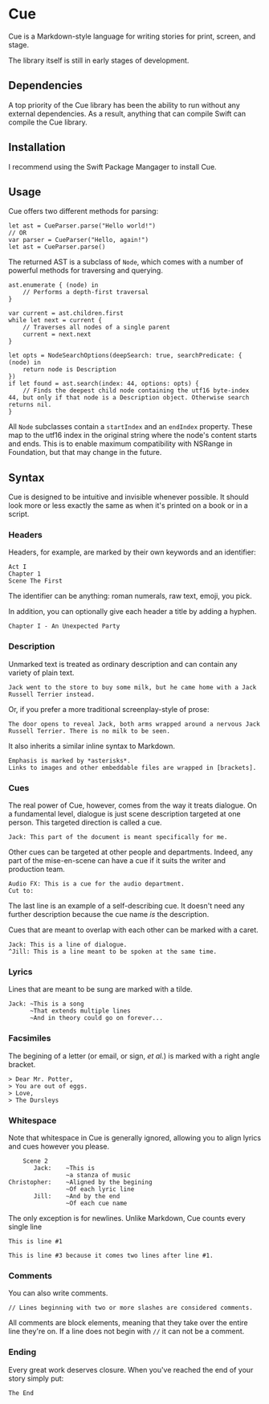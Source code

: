 # Cue
Cue is a Markdown-style language for writing stories for print, screen, and stage.

The library itself is still in early stages of development. 

## Dependencies
A top priority of the Cue library has been the ability to run without any external dependencies. As a result, anything that can compile Swift can compile the Cue library.

## Installation
I recommend using the Swift Package Mangager to install Cue. 

## Usage
Cue offers two different methods for parsing:

```
let ast = CueParser.parse("Hello world!")
// OR
var parser = CueParser("Hello, again!")
let ast = CueParser.parse()
```

The returned AST is a subclass of `Node`, which comes with a number of powerful methods for traversing and querying.

```
ast.enumerate { (node) in
	// Performs a depth-first traversal
}

var current = ast.children.first
while let next = current {
	// Traverses all nodes of a single parent
	current = next.next
}

let opts = NodeSearchOptions(deepSearch: true, searchPredicate: { (node) in
	return node is Description
})
if let found = ast.search(index: 44, options: opts) {
	// Finds the deepest child node containing the utf16 byte-index 44, but only if that node is a Description object. Otherwise search returns nil.
}
```

All `Node` subclasses contain a `startIndex` and an `endIndex` property. These map to the utf16 index in the original string where the node's content starts and ends. This is to enable maximum compatibility with NSRange in Foundation, but that may change in the future.

## Syntax
Cue is designed to be intuitive and invisible whenever possible. It should look more or less exactly the same as when it's printed on a book or in a script. 

### Headers
Headers, for example, are marked by their own keywords and an identifier:

```
Act I
Chapter 1
Scene The First
```

The identifier can be anything: roman numerals, raw text, emoji, you pick.

In addition, you can optionally give each header a title by adding a hyphen.

```
Chapter I - An Unexpected Party
```

### Description
Unmarked text is treated as ordinary description and can contain any variety of plain text.

```
Jack went to the store to buy some milk, but he came home with a Jack Russell Terrier instead.
```

Or, if you prefer a more traditional screenplay-style of prose:

```
The door opens to reveal Jack, both arms wrapped around a nervous Jack Russell Terrier. There is no milk to be seen.
```

It also inherits a similar inline syntax to Markdown.

```
Emphasis is marked by *asterisks*.
Links to images and other embeddable files are wrapped in [brackets].
```

### Cues
The real power of Cue, however, comes from the way it treats dialogue. On a fundamental level, dialogue is just scene description targeted at one person. This targeted direction is called a cue.

```
Jack: This part of the document is meant specifically for me.
```

Other cues can be targeted at other people and departments. Indeed, any part of the mise-en-scene can have a cue if it suits the writer and production team.

```
Audio FX: This is a cue for the audio department.
Cut to:
```

The last line is an example of a self-describing cue. It doesn't need any further description because the cue name *is* the description.

Cues that are meant to overlap with each other can be marked with a caret.

```
Jack: This is a line of dialogue.
^Jill: This is a line meant to be spoken at the same time.
```

### Lyrics
Lines that are meant to be sung are marked with a tilde.

```
Jack: ~This is a song
      ~That extends multiple lines
      ~And in theory could go on forever...
```

### Facsimiles
The begining of a letter (or email, or sign, *et al.*) is marked with a right angle bracket.

```
> Dear Mr. Potter,
> You are out of eggs.
> Love,
> The Dursleys
```

### Whitespace
Note that whitespace in Cue is generally ignored, allowing you to align lyrics and cues however you please.

```
	Scene 2
       Jack:	~This is
				~a stanza of music
Christopher:	~Aligned by the begining
				~Of each lyric line
	   Jill:	~And by the end
				~Of each cue name
```

The only exception is for newlines. Unlike Markdown, Cue counts every single line

```
This is line #1

This is line #3 because it comes two lines after line #1.
```

### Comments
You can also write comments.

```
// Lines beginning with two or more slashes are considered comments.
```

All comments are block elements, meaning that they take over the entire line they're on. If a line does not begin with `//` it can not be a comment.

### Ending
Every great work deserves closure. When you've reached the end of your story simply put:

```
The End
```
